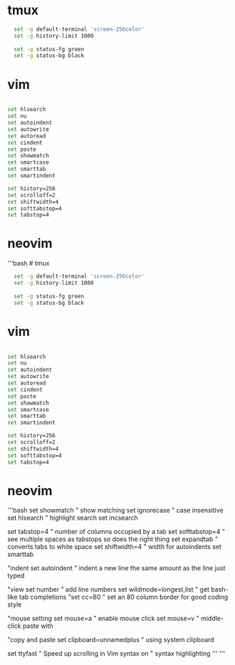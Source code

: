 # tmux
```bash
  set -g default-terminal 'screen-256color'
  set -g history-limit 1000
  
  set -g status-fg green
  set -g status-bg black
```


# vim
```bash

set hlsearch
set nu 
set autoindent
set autowrite
set autoread
set cindent 
set paste 
set showmatch
set smartcase
set smarttab
set smartindent

set history=256
set scrolloff=2
set shiftwidth=4
set softtabstop=4
set tabstop=4

```

# neovim
'''bash
    # tmux
```bash
  set -g default-terminal 'screen-256color'
  set -g history-limit 1000
  
  set -g status-fg green
  set -g status-bg black
```


# vim
```bash

set hlsearch
set nu 
set autoindent
set autowrite
set autoread
set cindent 
set paste 
set showmatch
set smartcase
set smarttab
set smartindent

set history=256
set scrolloff=2
set shiftwidth=4
set softtabstop=4
set tabstop=4

```

# neovim
'''bash
set showmatch               " show matching
set ignorecase              " case insensitive
set hlsearch                " highlight search
set incsearch

set tabstop=4               " number of columns occupied by a tab
set softtabstop=4           " see multiple spaces as tabstops so <BS> does the right thing
set expandtab               " converts tabs to white space
set shiftwidth=4            " width for autoindents
set smarttab
  
"indent
set autoindent              " indent a new line the same amount as the line just typed

"view
set number                  " add line numbers
set wildmode=longest,list   " get bash-like tab completions
"set cc=80                  " set an 80 column border for good coding style

"mouse setting
set mouse=a                 " enable mouse click
set mouse=v                 " middle-click paste with

"copy and paste
set clipboard=unnamedplus   " using system clipboard
 
  
set ttyfast                 " Speed up scrolling in Vim
syntax on                   " syntax highlighting
'''
'''
